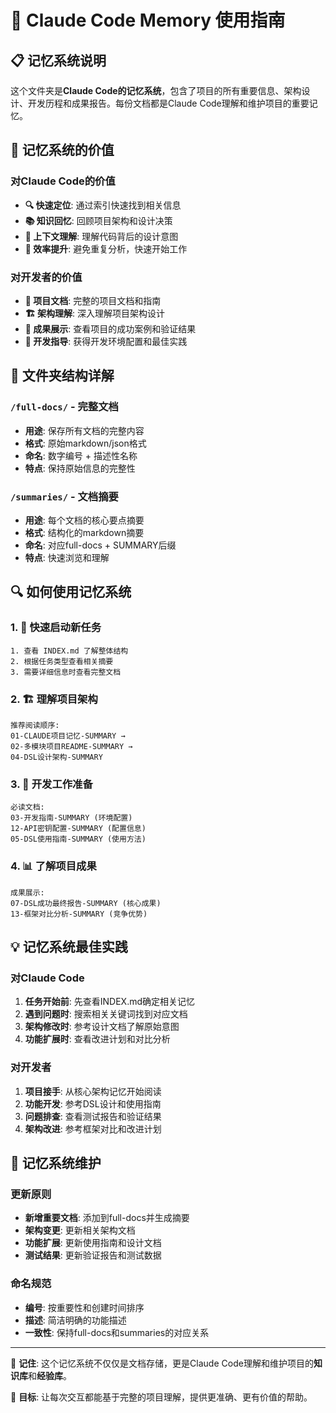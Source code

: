 # 🧠 Claude Code Memory 使用指南

## 📋 记忆系统说明

这个文件夹是**Claude Code的记忆系统**，包含了项目的所有重要信息、架构设计、开发历程和成果报告。每份文档都是Claude Code理解和维护项目的重要记忆。

## 🎯 记忆系统的价值

### 对Claude Code的价值
- **🔍 快速定位**: 通过索引快速找到相关信息
- **📚 知识回忆**: 回顾项目架构和设计决策
- **🎯 上下文理解**: 理解代码背后的设计意图
- **🚀 效率提升**: 避免重复分析，快速开始工作

### 对开发者的价值  
- **📖 项目文档**: 完整的项目文档和指南
- **🏗️ 架构理解**: 深入理解项目架构设计
- **🎉 成果展示**: 查看项目的成功案例和验证结果
- **🔧 开发指导**: 获得开发环境配置和最佳实践

## 📁 文件夹结构详解

### `/full-docs/` - 完整文档
- **用途**: 保存所有文档的完整内容
- **格式**: 原始markdown/json格式
- **命名**: 数字编号 + 描述性名称
- **特点**: 保持原始信息的完整性

### `/summaries/` - 文档摘要
- **用途**: 每个文档的核心要点摘要
- **格式**: 结构化的markdown摘要
- **命名**: 对应full-docs + SUMMARY后缀
- **特点**: 快速浏览和理解

## 🔍 如何使用记忆系统

### 1. 🚀 快速启动新任务
```
1. 查看 INDEX.md 了解整体结构
2. 根据任务类型查看相关摘要
3. 需要详细信息时查看完整文档
```

### 2. 🏗️ 理解项目架构
```
推荐阅读顺序:
01-CLAUDE项目记忆-SUMMARY → 
02-多模块项目README-SUMMARY → 
04-DSL设计架构-SUMMARY
```

### 3. 🔧 开发工作准备
```
必读文档:
03-开发指南-SUMMARY (环境配置)
12-API密钥配置-SUMMARY (配置信息)
05-DSL使用指南-SUMMARY (使用方法)
```

### 4. 📊 了解项目成果
```
成果展示:
07-DSL成功最终报告-SUMMARY (核心成果)
13-框架对比分析-SUMMARY (竞争优势)
```

## 💡 记忆系统最佳实践

### 对Claude Code
1. **任务开始前**: 先查看INDEX.md确定相关记忆
2. **遇到问题时**: 搜索相关关键词找到对应文档
3. **架构修改时**: 参考设计文档了解原始意图
4. **功能扩展时**: 查看改进计划和对比分析

### 对开发者
1. **项目接手**: 从核心架构记忆开始阅读
2. **功能开发**: 参考DSL设计和使用指南
3. **问题排查**: 查看测试报告和验证结果
4. **架构改进**: 参考框架对比和改进计划

## 🔄 记忆系统维护

### 更新原则
- **新增重要文档**: 添加到full-docs并生成摘要
- **架构变更**: 更新相关架构文档
- **功能扩展**: 更新使用指南和设计文档
- **测试结果**: 更新验证报告和测试数据

### 命名规范
- **编号**: 按重要性和创建时间排序
- **描述**: 简洁明确的功能描述
- **一致性**: 保持full-docs和summaries的对应关系

---

📝 **记住**: 这个记忆系统不仅仅是文档存储，更是Claude Code理解和维护项目的**知识库**和**经验库**。

🎯 **目标**: 让每次交互都能基于完整的项目理解，提供更准确、更有价值的帮助。